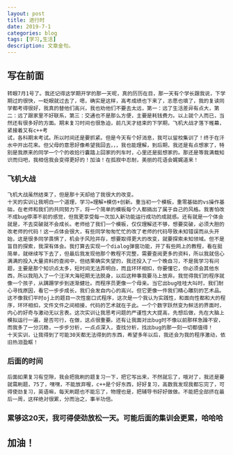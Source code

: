 ```yaml
---
layout: post
title: 进行时
date: 2019-7-1
categories: blog
tags: [学习,生活]
description: 文章金句。
---
```


## 写在前面
    转眼7月1号了。我还记得这学期开学的那一天呢，真的历历在目，那一天有个学长跟我说，下学期过的很快，一眨眼就过去了，嗯，确实是这样，高考成绩也下来了，志愿也填了，我的复读同学都考得很好，我真的替他们高兴，我也劝他们不要去太远，第一：远了生活差异有点大，第二：远了跟家里不好联系，第三：交通也不是那么方便，主要是耗钱费力。以上就个人而已，当然还有很多好的方面。期末复习时间也很急迫，前几天才结束的下学期，飞机大战才落下帷幕，紧接着又有c++考
    试，各科期末考试。所以时间还是要抓紧。但是今天有个好消息，我可以留校集训了！终于在汗水中开出花来。但父母的意思好像希望我回去，，，我也能理解，到后期，我还是有点想家了，特别是我原来的同学一个个的收拾行囊踏上回家的列车时，心里还是挺想家的。那还是等我满载知识而归吧，我相信我会变得更好的！加油！在孤寂中忍耐，美丽的花语会娓娓道来！

### 飞机大战
    飞机大战虽然结束了，但是那十天却给了我很大的改变。
    十天的实训让我明白一个道理，学习=理解+模仿+创新。重当初一个模板，重零基础的vs操作基础，在老师和我们的共同努力下，将一个简单的模板每个人都搞出了属于自己的风格。我害怕改不成bug停滞不前的感觉，但我更享受每一次加入新功能运行成功的成就感。还有就是一个体会就是，不去突破就不会成长。老师给了我们一个模板，仅仅理解还不够，想要突破，必须大胆的改老师的代码！这一点体会很大，有些同学匆匆忙忙的改了老师的代码导致未知错误而从头开始，这是很多同学畏惧了，机会于风险并存，想要取得更大的改变，就要探索未知领域。但不是盲目的探索，我深有体会。我打算去实现一个dialog弹窗功能，开了有些网上的教程，看在挺简单，就继续写下去了，但最后我发现他那个教程不完整，需要查阅更多的资料，所以我就信心满满的投入大量资料的查阅中，但结果确实失望的，我还投入了一个晚自习，不是我学习有问题，主要是那个知识点太多，短时间无法弄明白，而且环环相扣，你要懂它，你必须会其他东西，所以我陷入了一个汪洋大海短期无法脱身，以后这种事我要马上放弃。我觉得我们的程序就像一个孩子，从蹒跚学步到逐渐健壮。而程序员更像一个母亲。当它出bug哇哇大叫时，我们耐心寻找原因，看它一步步成长，我们会发自内心的高兴。但它更像一件我们精心雕刻的艺术品。这不像我们平时oj上的题目一次性窗口式程序，这次是一个我认为实践性，和面向性都和大的程序，环环相扣，文件文件之间相接，代码的艺术就在于此。一个个数字跃然变为鲜活的界面时，内心的好奇与激动无以言表。这次实训让我思考问题的严谨性大大提高，先想后做，先在大脑上模拟运行一遍，是否可行，在做，这点很重要。还有让我面对出bug时不像以前那样急躁不安，而我多了一分沉稳，一步步分析，一点点深入，查找分析，找出bug的那一刻一切都值得！
    十天实训，让我得到了可能30天都无法得到的东西，希望多年以后，我还会为我的程序激动，依旧热泪盈眶！
### 后面的时间
    后面如果复习有空隙，我会把我刷的题复习一下，把它写出来，不然就忘了，哦对了，我还是要就需刷题，75了，嘿嘿，不能放弃喔，c++是个好东西，好好复习，高数我发现我都忘完了，可得使劲复习，英语嘛，每天刷题也不能忘了，物理也是，把辅导书好好做做。不能把全部挤在最后一周，这样绝对很累，分而治之，事半功倍。

### 累够这20天，我可得使劲放松一天。可能后面的集训会更累，哈哈哈
## 加油！














